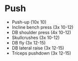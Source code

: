 # Push
* Push-up (10x 10)
* Incline bench press (3x 10-12)
* DB shoulder press (4x 10-12)
* Skullcrushes (3x 10-12)
* DB fly (3x 12-15)
* DB lateral raise (3x 12-15)
* Triceps pushdown (3x 12-15)
